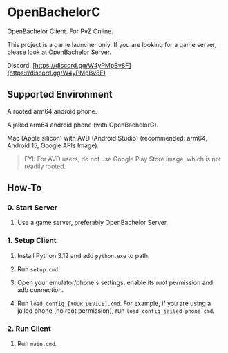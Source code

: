 # OpenBachelorC

OpenBachelor Client. For PvZ Online.

This project is a game launcher only. If you are looking for a game server, please look at OpenBachelor Server.

Discord: [https://discord.gg/W4yPMpBv8F](https://discord.gg/W4yPMpBv8F)


## Supported Environment

A rooted arm64 android phone.

A jailed arm64 android phone (with OpenBachelorG).

Mac (Apple silicon) with AVD (Android Studio) (recommended: arm64, Android 15, Google APIs Image).

> FYI: For AVD users, do not use Google Play Store image, which is not readily rooted.

## How-To

### 0. Start Server

1. Use a game server, preferably OpenBachelor Server.

### 1. Setup Client

1. Install Python 3.12 and add `python.exe` to path.

2. Run `setup.cmd`.

3. Open your emulator/phone's settings, enable its root permission and adb connection.

4. Run `load_config_[YOUR_DEVICE].cmd`. For example, if you are using a jailed phone (no root permission), run `load_config_jailed_phone.cmd`.

### 2. Run Client

1. Run `main.cmd`.

